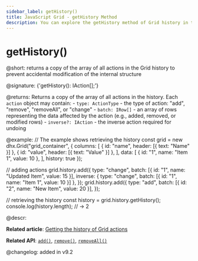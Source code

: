 ```yaml
---
sidebar_label: getHistory()
title: JavaScript Grid - getHistory Method 
description: You can explore the getHistory method of Grid history in the documentation of the DHTMLX JavaScript UI library. Browse developer guides and API reference, try out code examples and live demos, and download a free 30-day evaluation version of DHTMLX Suite.
---
```


# getHistory()

@short: returns a copy of the array of all actions in the Grid history to prevent accidental modification of the internal structure

@signature: {'getHistory(): IAction[];'}

@returns:
Returns a copy of the array of all actions in the history. Each `action` object may contain:
    - `type: ActionType` - the type of action: "add", "remove", "removeAll", or "change"
    - `batch: IRow[]` - an array of rows representing the data affected by the action (e.g., added, removed, or modified rows)
    - `inverse?: IAction` - the inverse action required for undoing 

@example:
// The example shows retrieving the history
const grid = new dhx.Grid("grid_container", {
    columns: [
        { id: "name", header: [{ text: "Name" }] },
        { id: "value", header: [{ text: "Value" }] },
    ],
    data: [
        { id: "1", name: "Item 1", value: 10 },
    ],
    history: true
});

// adding actions
grid.history.add({
    type: "change",
    batch: [{ id: "1", name: "Updated Item", value: 15 }],
    inverse: { type: "change", batch: [{ id: "1", name: "Item 1", value: 10 }] },
});
grid.history.add({
    type: "add",
    batch: [{ id: "2", name: "New Item", value: 20 }],
});

// retrieving the history
const history = grid.history.getHistory();
console.log(history.length); // -> 2

@descr:

**Related article**: [Getting the history of Grid actions](grid/usage_history.md/#getting-the-history-of-grid-actions)

**Related API**: [`add()`](grid/api/history/add_method.md), [`remove()`](grid/api/history/remove_method.md), [`removeAll()`](grid/api/history/removeall_method.md)

@changelog:
added in v9.2